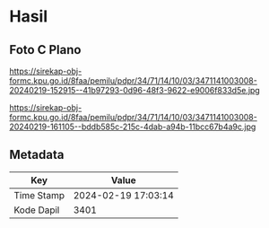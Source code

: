 # Hasil

## Foto C Plano

https://sirekap-obj-formc.kpu.go.id/8faa/pemilu/pdpr/34/71/14/10/03/3471141003008-20240219-152915--41b97293-0d96-48f3-9622-e9006f833d5e.jpg

https://sirekap-obj-formc.kpu.go.id/8faa/pemilu/pdpr/34/71/14/10/03/3471141003008-20240219-161105--bddb585c-215c-4dab-a94b-11bcc67b4a9c.jpg


## Metadata

| Key        | Value               |
| ---------- | ------------------- |
| Time Stamp | 2024-02-19 17:03:14 |
| Kode Dapil | 3401                |



